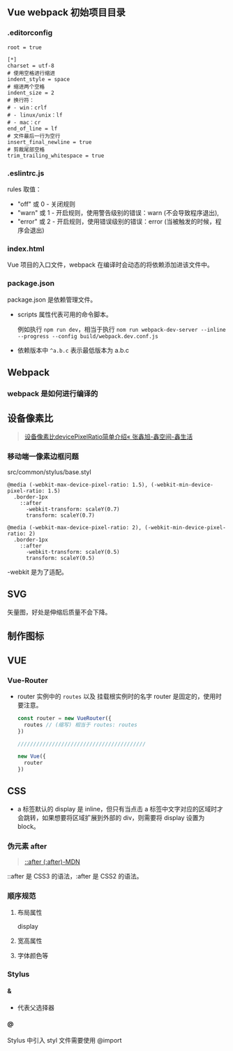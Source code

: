 ## Vue webpack 初始项目目录

### .editorconfig

```shell
root = true

[*]
charset = utf-8
# 使用空格进行缩进
indent_style = space
# 缩进两个空格
indent_size = 2
# 换行符：
# - win：crlf
# - linux/unix：lf
# - mac：cr
end_of_line = lf
# 文件最后一行为空行
insert_final_newline = true
# 剪裁尾部空格
trim_trailing_whitespace = true
```

### .eslintrc.js

rules 取值：


- "off" 或 0 - 关闭规则
- "warn" 或 1 - 开启规则，使用警告级别的错误：warn (不会导致程序退出),
- "error" 或 2 - 开启规则，使用错误级别的错误：error (当被触发的时候，程序会退出)

### index.html

Vue 项目的入口文件，webpack 在编译时会动态的将依赖添加进该文件中。

### package.json

package.json 是依赖管理文件。

- scripts 属性代表可用的命令脚本。

  例如执行 `npm run dev`，相当于执行 `nom run webpack-dev-server --inline --progress --config build/webpack.dev.conf.js`

- 依赖版本中 `^a.b.c` 表示最低版本为 a.b.c

##  Webpack

### webpack 是如何进行编译的

## 设备像素比

> [设备像素比devicePixelRatio简单介绍« 张鑫旭-鑫空间-鑫生活](https://www.zhangxinxu.com/wordpress/2012/08/window-devicepixelratio/)

### 移动端一像素边框问题

src/common/stylus/base.styl

```stylus
@media (-webkit-max-device-pixel-ratio: 1.5), (-webkit-min-device-pixel-ratio: 1.5)
  .border-1px
    ::after
      -webkit-transform: scaleY(0.7)
      transform: scaleY(0.7)
  
@media (-webkit-max-device-pixel-ratio: 2), (-webkit-min-device-pixel-ratio: 2)
  .border-1px
    ::after
      -webkit-transform: scaleY(0.5)
      transform: scaleY(0.5)
```

-webkit 是为了适配。

## SVG

矢量图，好处是伸缩后质量不会下降。

## 制作图标

## VUE

### Vue-Router

- router 实例中的 `routes` 以及 挂载根实例时的名字 router 是固定的，使用时要注意。

  ```js
  const router = new VueRouter({
    routes // (缩写) 相当于 routes: routes
  })
  
  /////////////////////////////////////////
  
  new Vue({
    router
  })    
  ```

## CSS

- a 标签默认的 display 是 inline，但只有当点击 a 标签中文字对应的区域时才会跳转，如果想要将区域扩展到外部的 div，则需要将 display 设置为 block。

### 伪元素 after

> [::after (:after)-MDN](https://developer.mozilla.org/zh-CN/docs/Web/CSS/::after)

::after 是 CSS3 的语法，:after 是 CSS2 的语法。

### 顺序规范

1. 布局属性

   display

2. 宽高属性

3. 字体颜色等

### Stylus

#### &

- 代表父选择器

#### @

Stylus 中引入 styl 文件需要使用 @import